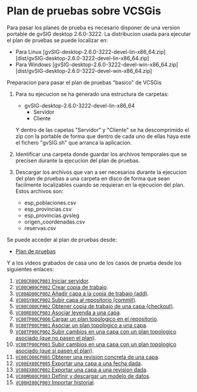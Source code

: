 # Plan de pruebas sobre VCSGis

Para pasar los planes de prueba es necesario disponer de una version portable de gvSIG desktop 2.6.0-3222.
La distribucion usada para ejecutar el plan de pruebas se puede localizar en:
* Para Linux [gvSIG-desktop-2.6.0-3222-devel-lin-x86_64.zip][dist/gvSIG-desktop-2.6.0-3222-devel-lin-x86_64.zip]
* Para Windows [gvSIG-desktop-2.6.0-3222-devel-win-x86_64.zip][dist/gvSIG-desktop-2.6.0-3222-devel-win-x86_64.zip]

Preparacion para pasar el plan de pruebas "basico" de VCSGis

1. Para su ejecucion se ha generado una estructura de carpetas:
   * gvSIG-desktop-2.6.0-3222-devel-lin-x86_64
     * Servidor
     * Cliente 

   Y dentro de las capetas "Servidor" y "Cliente" se ha descomprimido el zip con la portable de forma que dentro
   de cada uno de ellas haya este el fichero "gvSIG.sh" que arranca la aplicacion.

2. Identificar una carpeta donde guardar los archivos temporales que se precisen 
   durante la ejecucion del plan de pruebas.

3. Descargar los archivos que van a ser necesarios durante la ejecucion del plan de pruebas
   a una carpeta en disco de forma que sean facilmente localizables cuando se requieran
   en la ejecucion del plan. Estos archivos son:
   * esp_poblaciones.csv
   * esp_provincias.csv
   * esp_provincias.gvsleg
   * origen_coordenadas.csv
   * reservas.csv 

Se puede acceder al plan de pruebas desde:

* [Plan de pruebas](casos/VC00/plans/planVC00PLAN003.md)

Y a los videos grabados de casa uno de los casos de prueba desde los siguientes enlaces:
1. [```VC00CR00CP003``` Iniciar servidor](videos/VC00CR00CP003.md).
1. [```VC00CW00CP002``` Crear copia de trabajo](videos/VC00CW00CP002.md).
1. [```VC00AD00CP002``` Añadir capa a la copia de trabajo (add)](videos/VC00AD00CP002.md).
1. [```VC00SY00CP002``` Subir capa al repositorio (commit)](videos/VC00SY00CP002.md).
1. [```VC00CO00CP002``` Obtener copia de trabajo de una capa (checkout)](videos/VC00CO00CP002.md).
1. [```VC00RE00CP003``` Asociar leyenda a una capa](videos/VC00RE00CP003.md).
1. [```VC00TP00CP000``` Cargar un plan topologico en el repositorio](videos/VC00TP00CP000.md).
1. [```VC00TP00CP001``` Asociar un plan topologico a una capa](videos/VC00TP00CP001.md).
1. [```VC00TP00CP002``` Subir cambios en una capa con un plan topologico asociado (que no pasen el plan)](videos/VC00TP00CP002.md).
1. [```VC00TP00CP003``` Subir cambios en una capa con un plan topologico asociado (que sí pasen el plan)](videos/VC00TP00CP003.md).
1. [```VC00CO00CP005``` Obtener una revision concreta de una capa](videos/VC00CO00CP005.md).
1. [```VC00EX00CP005``` Exportar una capa a una fecha dada](videos/VC00EX00CP005.md).
1. [```VC00EX00CP002``` Exportar una capa a una revision dada](videos/VC00EX00CP002.md).
1. [```VC00MO00CP003``` Definir y descargar un modelo de datos](videos/VC00MO00CP003.md).
1. [```VC00HI00CP003``` Importar historial](videos/VC00HI00CP003.md).

